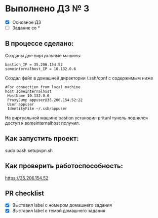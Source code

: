 # Выполнено ДЗ № 3

 - [x] Основное ДЗ
 - [ ] Задание со *

## В процессе сделано:

Созданы две виртуальные машины

```
bastion_IP = 35.206.154.52
someinternalhost_IP = 10.132.0.6
```
Создал файл в домашней директории /.ssh/conf с содержимым ниже

```
#For connection from local machine
host someinternalhost
 HostName 10.132.0.6
 ProxyJump appuser@35.206.154.52:22
 User appuser
 IdentityFile ~/.ssh/appuser
```

На виртуальной машине bastion установил pritunl
тунель поднялся доступ к someinternalhost получил.


## Как запустить проект:
 sudo bash setupvpn.sh

## Как проверить работоспособность:
 https://35.206.154.52

## PR checklist
 - [x] Выставил label с номером домашнего задания
 - [x] Выставил label с темой домашнего задания
